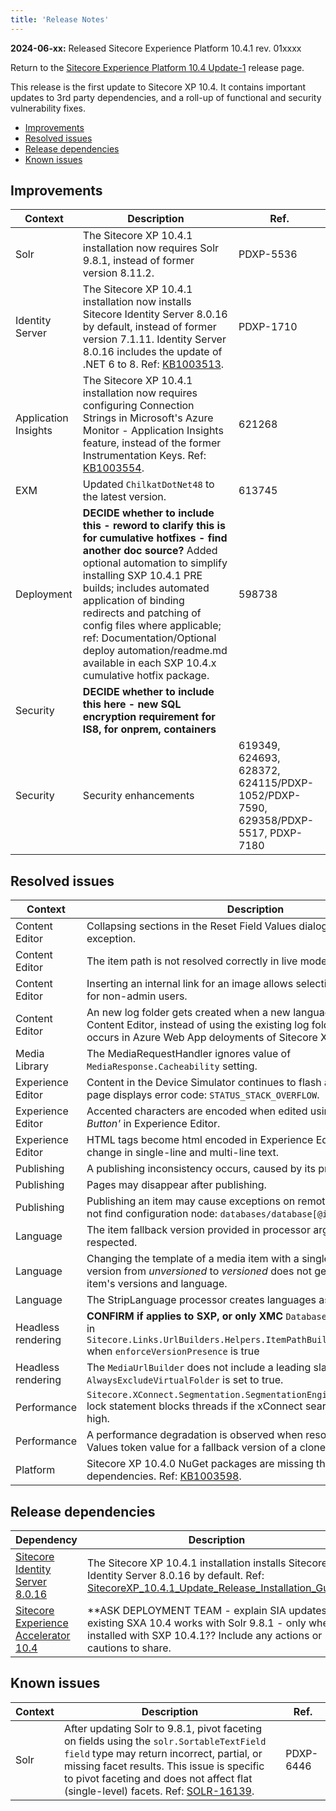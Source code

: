 ```yaml
---
title: 'Release Notes'
---
```

**2024-06-xx:** Released Sitecore Experience Platform 10.4.1 rev. 01xxxx

Return to the [Sitecore Experience Platform 10.4 Update-1](/downloads/Sitecore_Experience_Platform/104/Sitecore_Experience_Platform_104_Update1) release page.

This release is the first update to Sitecore XP 10.4. It contains important updates to 3rd party dependencies, and a roll-up of functional and security vulnerability fixes.
- [Improvements](#improvements)
- [Resolved issues](#resolved-issues)
- [Release dependencies](#release-dependencies)
- [Known issues](#known-issues)
 
## Improvements
| Context | Description | Ref. |
| --- | --- | --- |
| Solr | The Sitecore XP 10.4.1 installation now requires Solr 9.8.1, instead of former version 8.11.2. | PDXP-5536 |
| Identity Server | The Sitecore XP 10.4.1 installation now installs Sitecore Identity Server 8.0.16 by default, instead of former version 7.1.11. Identity Server 8.0.16 includes the update of .NET 6 to 8. Ref: [KB1003513](https://support.sitecore.com/kb?id=kb_article_view&sysparm_article=KB1003513). | PDXP-1710 |
| Application Insights | The Sitecore XP 10.4.1 installation now requires configuring Connection Strings in Microsoft's Azure Monitor - Application Insights feature, instead of the former Instrumentation Keys. Ref: [KB1003554](https://support.sitecore.com/kb?id=kb_article_view&sysparm_article=KB1003554). | 621268 |
| EXM | Updated `ChilkatDotNet48` to the latest version.  | 613745 |
| Deployment | **DECIDE whether to include this - reword to clarify this is for cumulative hotfixes - find another doc source?** Added optional automation to simplify installing SXP 10.4.1 PRE builds; includes automated application of binding redirects and patching of config files where applicable; ref: Documentation/Optional deploy automation/readme.md available in each SXP 10.4.x cumulative hotfix package. | 598738 | 
| Security | **DECIDE whether to include this here - new SQL encryption requirement for IS8, for onprem, containers** | |
| Security | Security enhancements | 619349, 624693, 628372, 624115/PDXP-1052/PDXP-7590, 629358/PDXP-5517, PDXP-7180 |


## Resolved issues
| Context | Description | Ref. |
| --- | --- | --- |
| Content Editor | Collapsing sections in the Reset Field Values dialog throws an exception. | 95996 |
| Content Editor | The item path is not resolved correctly in live mode. | 624166 |
| Content Editor | Inserting an internal link for an image allows selecting media items only for non-admin users. | 624315 |
| Content Editor | An new log folder gets created when a new language is added in the Content Editor, instead of using the existing log folder. This issue occurs in Azure Web App deloyments of Sitecore XP. | 624954 |
| Media Library | The MediaRequestHandler ignores value of `MediaResponse.Cacheability` setting. | 618639 |
| Experience Editor | Content in the Device Simulator continues to flash and eventually the page displays error code: `STATUS_STACK_OVERFLOW`. | 619328, 624749 |
| Experience Editor | Accented characters are encoded when edited using the *'Field Editor Button'* in Experience Editor.  | 622482 |
| Experience Editor | HTML tags become html encoded in Experience Editor after a text change in single-line and multi-line text. | 623096 |
| Publishing | A publishing inconsistency occurs, caused by its processing order. | 96426 |
| Publishing | Pages may disappear after publishing. | 624167 |
| Publishing | Publishing an item may cause exceptions on remote instances: "Could not find configuration node: `databases/database[@id='master']`"  | 625976 |
| Language | The item fallback version provided in processor argument is not respected. | 609020 |
| Language | Changing the template of a media item with a single language and version from *unversioned* to *versioned* does not get implemented in the item's versions and language. | 621666 |
| Language | The StripLanguage processor creates languages as case-sensitive. | 624767 |
| Headless rendering | **CONFIRM if applies to SXP, or only XMC** `Database.GetItem` returns null in `Sitecore.Links.UrlBuilders.Helpers.ItemPathBuilder.GetRelativePath` when `enforceVersionPresence` is true |606303 |
| Headless rendering | The `MediaUrlBuilder` does not include a leading slash in the URL when `AlwaysExcludeVirtualFolder` is set to true. | 613683/PDXP-4621 |
| Performance | `Sitecore.XConnect.Segmentation.SegmentationEngine.PerformSearch` lock statement blocks threads if the xConnect search response time is high. | 356688 |
| Performance | A performance degradation is observed when resolving Standard Values token value for a fallback version of a cloned item. | 614821 |
| Platform | Sitecore XP 10.4.0 NuGet packages are missing third party dependencies. Ref: [KB1003598](https://support.sitecore.com/kb?id=kb_article_view&sysparm_article=KB1003598). | 627465 |

## Release dependencies
| Dependency | Description |
| --- | --- |
| [Sitecore Identity Server 8.0.16](/downloads/Sitecore_Identity/8x/Sitecore_Identity_Server_8016) | The Sitecore XP 10.4.1 installation installs Sitecore Identity Server 8.0.16 by default. Ref: [SitecoreXP_10.4.1_Update_Release_Installation_Guide](**LINK**). | PDXP-1710 |
| [Sitecore Experience Accelerator 10.4](/downloads/Sitecore_Experience_Accelerator/10x/Sitecore_Experience_Accelerator_1040) | **ASK DEPLOYMENT TEAM - explain SIA updates so existing SXA 10.4 works with Solr 9.8.1 - only when installed with SXP 10.4.1?? Include any actions or cautions to share. | PDXP-7775 |

## Known issues
| Context | Description | Ref. |
| --- | --- | --- |
| Solr | After updating Solr to 9.8.1, pivot faceting on fields using the `solr.SortableTextField field` type may return incorrect, partial, or missing facet results. This issue is specific to pivot faceting and does not affect flat (single-level) facets. Ref: [SOLR-16139](https://issues.apache.org/jira/browse/SOLR-16139). | PDXP-6446 |

